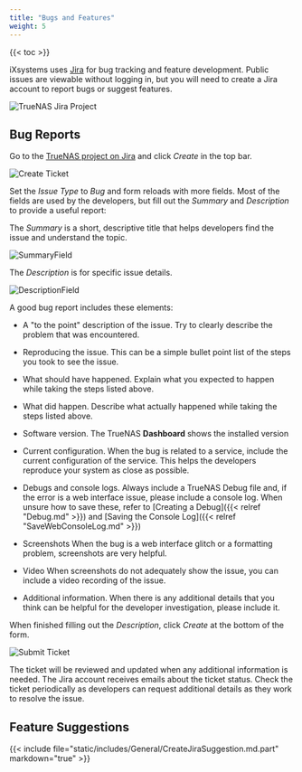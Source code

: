 ```yaml
---
title: "Bugs and Features"
weight: 5
---
```


{{< toc >}}

iXsystems uses [Jira](https://www.atlassian.com/software/jira) for bug tracking and feature development.
Public issues are viewable without logging in, but you will need to create a Jira account to report bugs or suggest features.

![TrueNAS Jira Project](/images/Contribute/Jira.png "TrueNAS Jira Project")

## Bug Reports

Go to the [TrueNAS project on Jira](https://jira.ixsystems.com/browse/NAS) and click *Create* in the top bar.

![Create Ticket](/images/Contribute/JiraCreate.png "Create Ticket")

Set the *Issue Type* to *Bug* and form reloads with more fields.
Most of the fields are used by the developers, but fill out the *Summary* and *Description* to provide a useful report:

The *Summary* is a short, descriptive title that helps developers find the issue and understand the topic.

![SummaryField](/images/Contribute/JiraSummary.png "Issue Summary")

The *Description* is for specific issue details.

![DescriptionField](/images/Contribute/JiraDescription.png "Description Field")

A good bug report includes these elements:

* A "to the point" description of the issue.
  Try to clearly describe the problem that was encountered.

* Reproducing the issue.
  This can be a simple bullet point list of the steps you took to see the issue.

* What should have happened.
  Explain what you expected to happen while taking the steps listed above.

* What did happen.
  Describe what actually happened while taking the steps listed above.

* Software version.
  The TrueNAS **Dashboard** shows the installed version

* Current configuration.
  When the bug is related to a service, include the current configuration of the service.  This helps the developers reproduce your system as close as possible.

* Debugs and console logs.
  Always include a TrueNAS Debug file and, if the error is a web interface issue, please include a console log.
  When unsure how to save these, refer to [Creating a Debug]({{< relref "Debug.md" >}}) and [Saving the Console Log]({{< relref "SaveWebConsoleLog.md" >}})

* Screenshots
  When the bug is a web interface glitch or a formatting problem, screenshots are very helpful.

* Video
  When screenshots do not adequately show the issue, you can include a video recording of the issue.

* Additional information.
  When there is any additional details that you think can be helpful for the developer investigation, please include it.

When finished filling out the *Description*, click *Create* at the bottom of the form.

![Submit Ticket](/images/Contribute/JiraCreateBottom.png "Submit Ticket")

The ticket will be reviewed and updated when any additional information is needed.
The Jira account receives emails about the ticket status.
Check the ticket periodically as developers can request additional details as they work to resolve the issue.

## Feature Suggestions

{{< include file="static/includes/General/CreateJiraSuggestion.md.part" markdown="true" >}}
